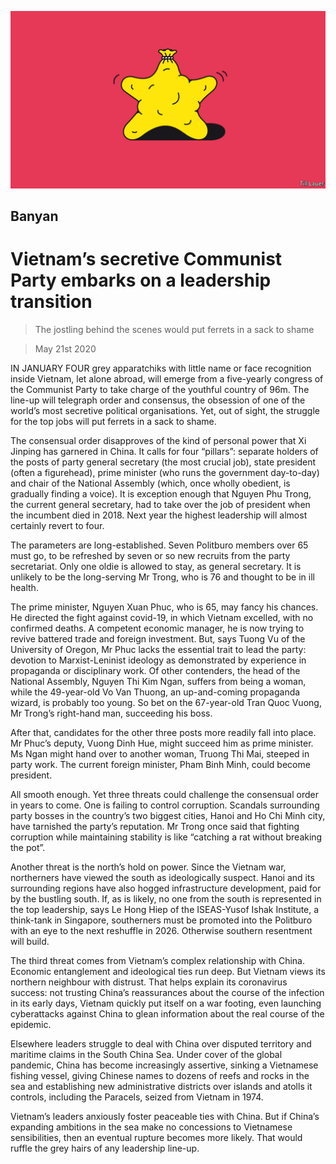 ![](./images/20200523_ASD000_0.jpg)

## Banyan

# Vietnam’s secretive Communist Party embarks on a leadership transition

> The jostling behind the scenes would put ferrets in a sack to shame

> May 21st 2020

IN JANUARY FOUR grey apparatchiks with little name or face recognition inside Vietnam, let alone abroad, will emerge from a five-yearly congress of the Communist Party to take charge of the youthful country of 96m. The line-up will telegraph order and consensus, the obsession of one of the world’s most secretive political organisations. Yet, out of sight, the struggle for the top jobs will put ferrets in a sack to shame.

The consensual order disapproves of the kind of personal power that Xi Jinping has garnered in China. It calls for four “pillars”: separate holders of the posts of party general secretary (the most crucial job), state president (often a figurehead), prime minister (who runs the government day-to-day) and chair of the National Assembly (which, once wholly obedient, is gradually finding a voice). It is exception enough that Nguyen Phu Trong, the current general secretary, had to take over the job of president when the incumbent died in 2018. Next year the highest leadership will almost certainly revert to four.

The parameters are long-established. Seven Politburo members over 65 must go, to be refreshed by seven or so new recruits from the party secretariat. Only one oldie is allowed to stay, as general secretary. It is unlikely to be the long-serving Mr Trong, who is 76 and thought to be in ill health.

The prime minister, Nguyen Xuan Phuc, who is 65, may fancy his chances. He directed the fight against covid-19, in which Vietnam excelled, with no confirmed deaths. A competent economic manager, he is now trying to revive battered trade and foreign investment. But, says Tuong Vu of the University of Oregon, Mr Phuc lacks the essential trait to lead the party: devotion to Marxist-Leninist ideology as demonstrated by experience in propaganda or disciplinary work. Of other contenders, the head of the National Assembly, Nguyen Thi Kim Ngan, suffers from being a woman, while the 49-year-old Vo Van Thuong, an up-and-coming propaganda wizard, is probably too young. So bet on the 67-year-old Tran Quoc Vuong, Mr Trong’s right-hand man, succeeding his boss.

After that, candidates for the other three posts more readily fall into place. Mr Phuc’s deputy, Vuong Dinh Hue, might succeed him as prime minister. Ms Ngan might hand over to another woman, Truong Thi Mai, steeped in party work. The current foreign minister, Pham Binh Minh, could become president.

All smooth enough. Yet three threats could challenge the consensual order in years to come. One is failing to control corruption. Scandals surrounding party bosses in the country’s two biggest cities, Hanoi and Ho Chi Minh city, have tarnished the party’s reputation. Mr Trong once said that fighting corruption while maintaining stability is like “catching a rat without breaking the pot”.

Another threat is the north’s hold on power. Since the Vietnam war, northerners have viewed the south as ideologically suspect. Hanoi and its surrounding regions have also hogged infrastructure development, paid for by the bustling south. If, as is likely, no one from the south is represented in the top leadership, says Le Hong Hiep of the ISEAS-Yusof Ishak Institute, a think-tank in Singapore, southerners must be promoted into the Politburo with an eye to the next reshuffle in 2026. Otherwise southern resentment will build.

The third threat comes from Vietnam’s complex relationship with China. Economic entanglement and ideological ties run deep. But Vietnam views its northern neighbour with distrust. That helps explain its coronavirus success: not trusting China’s reassurances about the course of the infection in its early days, Vietnam quickly put itself on a war footing, even launching cyberattacks against China to glean information about the real course of the epidemic.

Elsewhere leaders struggle to deal with China over disputed territory and maritime claims in the South China Sea. Under cover of the global pandemic, China has become increasingly assertive, sinking a Vietnamese fishing vessel, giving Chinese names to dozens of reefs and rocks in the sea and establishing new administrative districts over islands and atolls it controls, including the Paracels, seized from Vietnam in 1974.

Vietnam’s leaders anxiously foster peaceable ties with China. But if China’s expanding ambitions in the sea make no concessions to Vietnamese sensibilities, then an eventual rupture becomes more likely. That would ruffle the grey hairs of any leadership line-up.